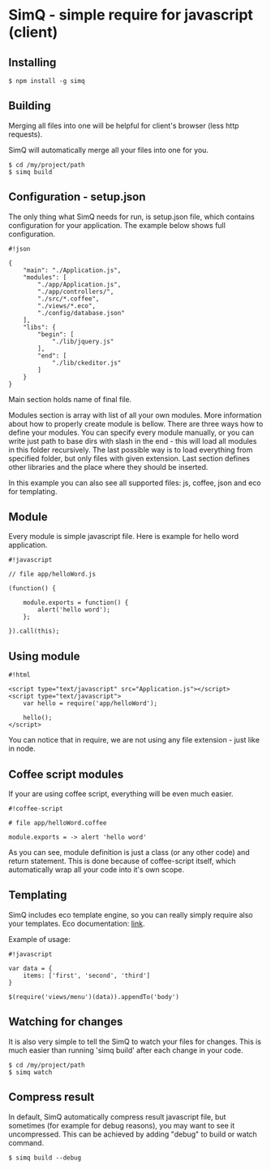 # SimQ - simple require for javascript (client)

## Installing

```
$ npm install -g simq
```

## Building

Merging all files into one will be helpful for client's browser (less http requests).

SimQ will automatically merge all your files into one for you.

```
$ cd /my/project/path
$ simq build
```

## Configuration - setup.json

The only thing what SimQ needs for run, is setup.json file, which contains configuration for your application.
The example below shows full configuration.
```
#!json

{
	"main": "./Application.js",
	"modules": [
		"./app/Application.js",
		"./app/controllers/",
		"./src/*.coffee",
		"./views/*.eco",
		"./config/database.json"
	],
	"libs": {
		"begin": [
			"./lib/jquery.js"
		],
		"end": [
			"./lib/ckeditor.js"
		]
	}
}
```

Main section holds name of final file.

Modules section is array with list of all your own modules. More information about how to properly create module is bellow.
There are three ways how to define your modules. You can specify every module manually, or you can write just path to base dirs with slash in the end - this will load all modules in this folder recursively. The last possible way is to load everything from specified folder, but only files with given extension.
Last section defines other libraries and the place where they should be inserted.

In this example you can also see all supported files: js, coffee, json and eco for templating.

## Module

Every module is simple javascript file. Here is example for hello word application.

```
#!javascript

// file app/helloWord.js

(function() {

	module.exports = function() {
		alert('hello word');
	};

}).call(this);
```

## Using module

```
#!html

<script type="text/javascript" src="Application.js"></script>
<script type="text/javascript">
	var hello = require('app/helloWord');

	hello();
</script>
```

You can notice that in require, we are not using any file extension - just like in node.

## Coffee script modules
If your are using coffee script, everything will be even much easier.

```
#!coffee-script

# file app/helloWord.coffee

module.exports = -> alert 'hello word'
```
As you can see, module definition is just a class (or any other code) and return statement. This is done because of coffee-script itself, which automatically wrap all your code into it's own scope.

## Templating
SimQ includes eco template engine, so you can really simply require also your templates. Eco documentation: [link](https://github.com/sstephenson/eco#eco-embedded-coffeescript-templates).

Example of usage:
```
#!javascript

var data = {
	items: ['first', 'second', 'third']
}

$(require('views/menu')(data)).appendTo('body')

```

## Watching for changes
It is also very simple to tell the SimQ to watch your files for changes. This is much easier than running 'simq build' after each change in your code.

```
$ cd /my/project/path
$ simq watch
```

## Compress result
In default, SimQ automatically compress result javascript file, but sometimes (for example for debug reasons), you may want to see it uncompressed.
This can be achieved by adding "debug" to build or watch command.

```
$ simq build --debug
```